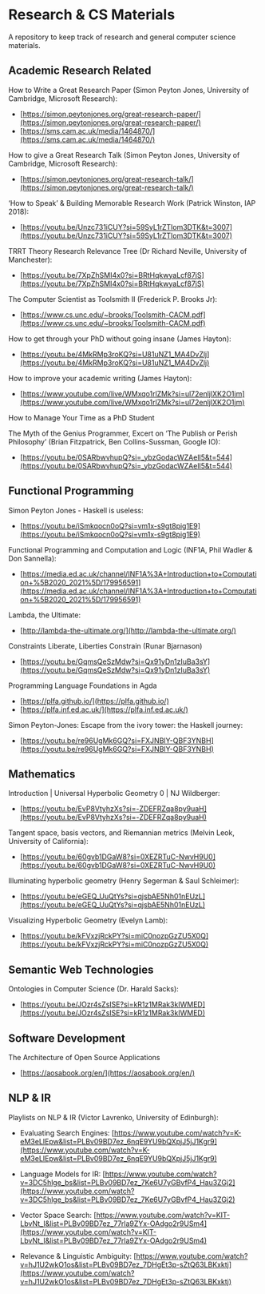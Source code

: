 # Research & CS Materials

A repository to keep track of research and general computer science materials.

## Academic Research Related

How to Write a Great Research Paper (Simon Peyton Jones, University of Cambridge, Microsoft Research):

* [https://simon.peytonjones.org/great-research-paper/](https://simon.peytonjones.org/great-research-paper/)
* [https://sms.cam.ac.uk/media/1464870/](https://sms.cam.ac.uk/media/1464870/)

How to give a Great Research Talk (Simon Peyton Jones, University of Cambridge, Microsoft Research):

* [https://simon.peytonjones.org/great-research-talk/](https://simon.peytonjones.org/great-research-talk/)

‘How to Speak’ & Building Memorable Research Work (Patrick Winston, IAP 2018):

* [https://youtu.be/Unzc731iCUY?si=59SyL1rZTlom3DTK&t=3007](https://youtu.be/Unzc731iCUY?si=59SyL1rZTlom3DTK&t=3007)

TRRT Theory Research Relevance Tree (Dr Richard Neville, University of Manchester):

* [https://youtu.be/7XpZhSMI4x0?si=BRtHqkwyaLcf87jS](https://youtu.be/7XpZhSMI4x0?si=BRtHqkwyaLcf87jS)

The Computer Scientist as Toolsmith II (Frederick P. Brooks Jr):

* [https://www.cs.unc.edu/~brooks/Toolsmith-CACM.pdf](https://www.cs.unc.edu/~brooks/Toolsmith-CACM.pdf)

How to get through your PhD without going insane (James Hayton):

* [https://youtu.be/4MkRMp3roKQ?si=U81uNZ1_MA4DvZlj](https://youtu.be/4MkRMp3roKQ?si=U81uNZ1_MA4DvZlj)

How to improve your academic writing (James Hayton):

* [https://www.youtube.com/live/WMxqo1rlZMk?si=ul72enljlXK2O1jm](https://www.youtube.com/live/WMxqo1rlZMk?si=ul72enljlXK2O1jm)

How to Manage Your Time as a PhD Student

The Myth of the Genius Programmer, Excert on ‘The Publish or Perish Philosophy’ (Brian Fitzpatrick, Ben Collins-Sussman, Google IO):

* [https://youtu.be/0SARbwvhupQ?si=_ybzGodacWZAelI5&t=544](https://youtu.be/0SARbwvhupQ?si=_ybzGodacWZAelI5&t=544)


## Functional Programming

Simon Peyton Jones - Haskell is useless:

* [https://youtu.be/iSmkqocn0oQ?si=vm1x-s9gt8pig1E9](https://youtu.be/iSmkqocn0oQ?si=vm1x-s9gt8pig1E9)

Functional Programming and Computation and Logic (INF1A, Phil Wadler & Don Sannella):

* [https://media.ed.ac.uk/channel/INF1A%3A+Introduction+to+Computation+%5B2020_2021%5D/179956591](https://media.ed.ac.uk/channel/INF1A%3A+Introduction+to+Computation+%5B2020_2021%5D/179956591)

Lambda, the Ultimate:

* [http://lambda-the-ultimate.org/](http://lambda-the-ultimate.org/)

Constraints Liberate, Liberties Constrain (Runar Bjarnason)

* [https://youtu.be/GqmsQeSzMdw?si=Qx91yDn1zIuBa3sY](https://youtu.be/GqmsQeSzMdw?si=Qx91yDn1zIuBa3sY)

Programming Language Foundations in Agda

* [https://plfa.github.io/](https://plfa.github.io/)
* [https://plfa.inf.ed.ac.uk/](https://plfa.inf.ed.ac.uk/)

Simon Peyton-Jones: Escape from the ivory tower: the Haskell journey:

* [https://youtu.be/re96UgMk6GQ?si=FXJNBlY-QBF3YNBH](https://youtu.be/re96UgMk6GQ?si=FXJNBlY-QBF3YNBH)


## Mathematics

Introduction | Universal Hyperbolic Geometry 0 | NJ Wildberger:

* [https://youtu.be/EvP8VtyhzXs?si=-ZDEFRZqa8py9uaH](https://youtu.be/EvP8VtyhzXs?si=-ZDEFRZqa8py9uaH)

Tangent space, basis vectors, and Riemannian metrics (Melvin Leok, University of California):

* [https://youtu.be/60gvb1DGaW8?si=0XEZRTuC-NwvH9U0](https://youtu.be/60gvb1DGaW8?si=0XEZRTuC-NwvH9U0)

Illuminating hyperbolic geometry (Henry Segerman & Saul Schleimer):

* [https://youtu.be/eGEQ_UuQtYs?si=qjsbAE5Nh01nEUzL](https://youtu.be/eGEQ_UuQtYs?si=qjsbAE5Nh01nEUzL)

Visualizing Hyperbolic Geometry (Evelyn Lamb):

* [https://youtu.be/kFVxzjRckPY?si=miC0nozpGzZU5X0Q](https://youtu.be/kFVxzjRckPY?si=miC0nozpGzZU5X0Q)


## Semantic Web Technologies

Ontologies in Computer Science (Dr. Harald Sacks):

* [https://youtu.be/JOzr4sZsISE?si=kR1z1MRak3kIWMED](https://youtu.be/JOzr4sZsISE?si=kR1z1MRak3kIWMED)


## Software Development

The Architecture of Open Source Applications

* [https://aosabook.org/en/](https://aosabook.org/en/)


## NLP & IR

Playlists on NLP & IR (Victor Lavrenko, University of Edinburgh):

* Evaluating Search Engines: [https://www.youtube.com/watch?v=K-eM3eLIEpw&list=PLBv09BD7ez_6nqE9YU9bQXpjJ5jJ1Kgr9](https://www.youtube.com/watch?v=K-eM3eLIEpw&list=PLBv09BD7ez_6nqE9YU9bQXpjJ5jJ1Kgr9)

* Language Models for IR: [https://www.youtube.com/watch?v=3DC5hlge_bs&list=PLBv09BD7ez_7Ke6U7yGBvfP4_Hau3ZGj2](https://www.youtube.com/watch?v=3DC5hlge_bs&list=PLBv09BD7ez_7Ke6U7yGBvfP4_Hau3ZGj2)

* Vector Space Search: [https://www.youtube.com/watch?v=KIT-LbvNt_I&list=PLBv09BD7ez_77rla9ZYx-OAdgo2r9USm4](https://www.youtube.com/watch?v=KIT-LbvNt_I&list=PLBv09BD7ez_77rla9ZYx-OAdgo2r9USm4)

* Relevance & Linguistic Ambiguity: [https://www.youtube.com/watch?v=hJ1U2wkO1os&list=PLBv09BD7ez_7DHgEt3p-sZtQ63LBKxktj](https://www.youtube.com/watch?v=hJ1U2wkO1os&list=PLBv09BD7ez_7DHgEt3p-sZtQ63LBKxktj)
